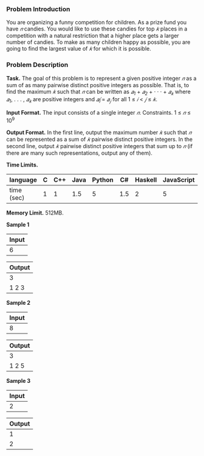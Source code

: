﻿### Problem Introduction

You are organizing a funny competition for children. As a prize fund you have *𝑛*
candies. You would like to use these candies for top *𝑘* places in a competition
with a natural restriction that a higher place gets a larger number of candies.
To make as many children happy as possible, you are going to find the largest
value of *𝑘* for which it is possible.

### Problem Description

**Task.** The goal of this problem is to represent a given positive integer *𝑛* as a sum of as many pairwise
distinct positive integers as possible. That is, to find the maximum *𝑘* such that *𝑛* can be written as
*𝑎<sub>1</sub>* + *𝑎<sub>2</sub>* + · · · + *𝑎<sub>𝑘</sub>* where *𝑎<sub>1</sub>*, . . . , *𝑎<sub>𝑘</sub>* are positive integers and *𝑎<sub>𝑖</sub>* ̸= *𝑎<sub>𝑗</sub>* for all 1 ≤ *𝑖* < *𝑗* ≤ *𝑘*.

**Input Format.** The input consists of a single integer *𝑛*.
Constraints. 1 ≤ *𝑛* ≤ 10<sup>9</sup>

**Output Format.** In the first line, output the maximum number *𝑘* such that *𝑛* can be represented as a sum
of *𝑘* pairwise distinct positive integers. In the second line, output *𝑘* pairwise distinct positive integers
that sum up to *𝑛* (if there are many such representations, output any of them).

**Time Limits.** 

| language | C | C++ | Java | Python | C# | Haskell | JavaScript | Ruby | Scala |
| ------------ | ------------ | ------------ | ------------ | ------------ | ------------ | ------------ | ------------ | ------------ | ------------ |
| time (sec) | 1 | 1 | 1.5 | 5 | 1.5 | 2 | 5 | 5 | 3 |

**Memory Limit.** 512MB.

**Sample 1**

|Input|
|-----|
|6|

|Output|
|------|
|3|
|1 2 3|


**Sample 2**

|Input|
|-----|
|8|

|Output|
|------|
|3|
|1 2 5|


**Sample 3**

|Input|
|-----|
|2|

|Output|
|------|
|1|
|2|